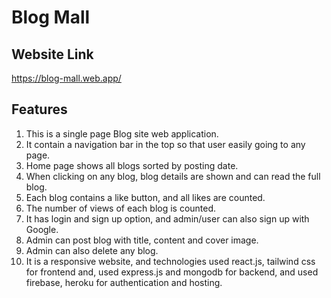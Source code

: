 # Blog Mall

## Website Link
https://blog-mall.web.app/

## Features

1. This is a single page Blog site web application.
2. It contain a navigation bar in the top so that user easily going to any page.
3. Home page shows all blogs sorted by posting date.
4. When clicking on any blog, blog details are shown and can read the full blog. 
5. Each blog contains a like button, and all likes are counted.
6. The number of views of each blog is counted.
7. It has login and sign up option, and admin/user can also sign up with Google.
8. Admin can post blog with title, content and cover image.
9. Admin can also delete any blog.
10. It is a responsive website, and technologies used react.js, tailwind css for frontend and, used express.js and mongodb for backend, and used firebase, heroku for authentication and hosting.
